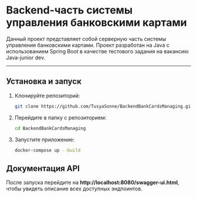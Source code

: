 # Backend-часть системы управления банковскими картами

Данный проект представляет собой серверную часть системы управления банковскими картами. Проект разработан на Java с использованием Spring Boot в качестве тестового задания на вакансию Java-junior dev.

---
## Установка и запуск
1. Клонируйте репозиторий:
   ```bash
   git clone https://github.com/TusyaSonne/BackendBankCardsManaging.git
   ```
2. Перейдите в папку с репозиторием:
   ```bash
   cd BackendBankCardsManaging
   ```
3. Запустите приложение:
   ```bash
   docker-compose up --build
   ```

## Документация API
После запуска перейдите на **http://localhost:8080/swagger-ui.html**, чтобы увидеть описание всех доступных эндпоинтов.
